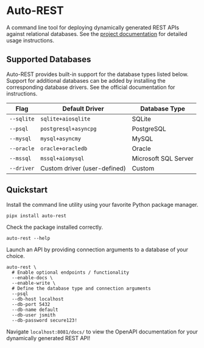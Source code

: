 # Auto-REST

A command line tool for deploying dynamically generated REST APIs against relational databases.
See the [project documentation](https://better-hpc.github.io/auto-rest/) for detailed usage instructions.

## Supported Databases

Auto-REST provides built-in support for the database types listed below.
Support for additional databases can be added by installing the corresponding database drivers.
See the official documentation for instructions.

| Flag       | Default Driver               | Database Type        |
|------------|------------------------------|----------------------|
| `--sqlite` | `sqlite+aiosqlite`           | SQLite               |
| `--psql`   | `postgresql+asyncpg`         | PostgreSQL           |
| `--mysql`  | `mysql+asyncmy`              | MySQL                |
| `--oracle` | `oracle+oracledb`            | Oracle               |
| `--mssql`  | `mssql+aiomysql`             | Microsoft SQL Server |
| `--driver` | Custom driver (user-defined) | Custom               |

## Quickstart

Install the command line utility using your favorite Python package manager.

```shell
pipx install auto-rest
```

Check the package installed correctly.

```shell
auto-rest --help
```

Launch an API by providing connection arguments to a database of your choice.

```shell
auto-rest \
  # Enable optional endpoints / functionality
  --enable-docs \
  --enable-write \
  # Define the database type and connection arguments
  --psql 
  --db-host localhost
  --db-port 5432
  --db-name default
  --db-user jsmith
  --db-password secure123!
```

Navigate `localhost:8081/docs/` to view the OpenAPI documentation for your dynamically generated REST API!
